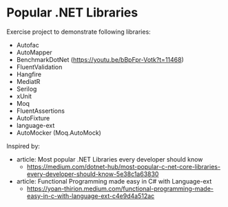 # Popular .NET Libraries

Exercise project to demonstrate following libraries:

* Autofac 
* AutoMapper
* BenchmarkDotNet (https://youtu.be/bBpFpr-Votk?t=11468) 
* FluentValidation 
* Hangfire 
* MediatR 
* Serilog 
* xUnit 
* Moq 
* FluentAssertions 
* AutoFixture
* language-ext
* AutoMocker (Moq.AutoMock)

Inspired by:
 * article: Most popular .NET Libraries every developer should know 
   * https://medium.com/dotnet-hub/most-popular-c-net-core-libraries-every-developer-should-know-5e38c1a63830
 * article: Functional Programming made easy in C# with Language-ext
   * https://yoan-thirion.medium.com/functional-programming-made-easy-in-c-with-language-ext-c4e9d4a512ac

